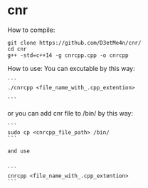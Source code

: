 # cnr
How to compile:
```
git clone https://github.com/D3etMe4n/cnr/
cd cnr
g++ -std=c++14 -g cnrcpp.cpp -o cnrcpp
```

How to use: 
You can excutable by this way:

    ```
    ./cnrcpp <file_name_with_.cpp_extention>
    
    ```
    
 or you can add cnr file to /bin/ by this way:
 
    ```
    sudo cp <cnrcpp_file_path> /bin/
    ```
    
    and use
    
    
    ```
    cnrcpp <file_name_with_.cpp_extention>
    ```
